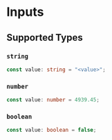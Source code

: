 # Inputs


## Supported Types

### `string`

```typescript
const value: string = "<value>";
```

### `number`

```typescript
const value: number = 4939.45;
```

### `boolean`

```typescript
const value: boolean = false;
```

